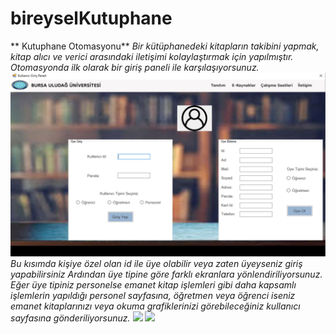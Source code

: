 # bireyselKutuphane
** Kutuphane Otomasyonu** 
*Bir kütüphanedeki kitapların takibini yapmak, kitap alıcı ve verici arasındaki iletişimi kolaylaştırmak için yapılmıştır.*
*Otomasyonda ilk olarak bir giriş paneli ile karşılaşıyorsunuz.*
<img src="https://github.com/burcuyildirimm/bireyselKutuphane/blob/main/Ekran%20g%C3%B6r%C3%BCnt%C3%BCs%C3%BC%202022-06-08%20145214.png" width="auto">
*Bu kısımda kişiye özel olan id ile üye olabilir veya zaten üyeyseniz giriş yapabilirsiniz*
*Ardından üye tipine göre farklı ekranlara yönlendiriliyorsunuz. Eğer üye tipiniz personelse emanet kitap işlemleri gibi daha kapsamlı işlemlerin yapıldığı personel sayfasına, öğretmen veya öğrenci iseniz emanet kitaplarınızı veya okuma grafiklerinizi görebileceğiniz kullanıcı sayfasına gönderiliyorsunuz.*
<img src=https://github.com/burcuyildirimm/bireyselKutuphane/commit/76f61e73ca72eabf6df316e60ad8ff483f109a02 width="auto">
<img src=https://github.com/burcuyildirimm/bireyselKutuphane/commit/76f61e73ca72eabf6df316e60ad8ff483f109a02 width="auto">
